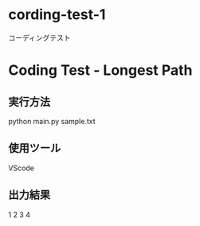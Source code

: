 # cording-test-1
コーディングテスト
# Coding Test - Longest Path

## 実行方法
python main.py sample.txt
## 使用ツール
VScode
## 出力結果
1
2
3
4
